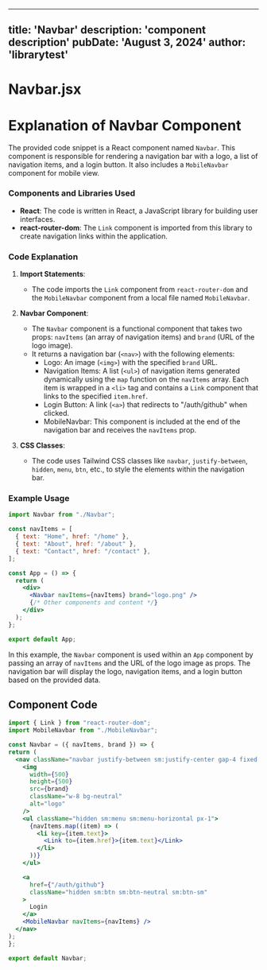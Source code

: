 ---
  title: 'Navbar'
  description: 'component description'
  pubDate: 'August 3, 2024'
  author: 'librarytest'
  ---
  
  
  
  # Navbar.jsx
  # Explanation of Navbar Component

The provided code snippet is a React component named `Navbar`. This component is responsible for rendering a navigation bar with a logo, a list of navigation items, and a login button. It also includes a `MobileNavbar` component for mobile view.

### Components and Libraries Used
- **React**: The code is written in React, a JavaScript library for building user interfaces.
- **react-router-dom**: The `Link` component is imported from this library to create navigation links within the application.

### Code Explanation
1. **Import Statements**:
   - The code imports the `Link` component from `react-router-dom` and the `MobileNavbar` component from a local file named `MobileNavbar`.

2. **Navbar Component**:
   - The `Navbar` component is a functional component that takes two props: `navItems` (an array of navigation items) and `brand` (URL of the logo image).
   - It returns a navigation bar (`<nav>`) with the following elements:
     - Logo: An image (`<img>`) with the specified `brand` URL.
     - Navigation Items: A list (`<ul>`) of navigation items generated dynamically using the `map` function on the `navItems` array. Each item is wrapped in a `<li>` tag and contains a `Link` component that links to the specified `item.href`.
     - Login Button: A link (`<a>`) that redirects to "/auth/github" when clicked.
     - MobileNavbar: This component is included at the end of the navigation bar and receives the `navItems` prop.

3. **CSS Classes**:
   - The code uses Tailwind CSS classes like `navbar`, `justify-between`, `hidden`, `menu`, `btn`, etc., to style the elements within the navigation bar.

### Example Usage
```jsx
import Navbar from "./Navbar";

const navItems = [
  { text: "Home", href: "/home" },
  { text: "About", href: "/about" },
  { text: "Contact", href: "/contact" },
];

const App = () => {
  return (
    <div>
      <Navbar navItems={navItems} brand="logo.png" />
      {/* Other components and content */}
    </div>
  );
};

export default App;
```

In this example, the `Navbar` component is used within an `App` component by passing an array of `navItems` and the URL of the logo image as props. The navigation bar will display the logo, navigation items, and a login button based on the provided data.
  
  ## Component Code
  ```jsx
  import { Link } from "react-router-dom";
import MobileNavbar from "./MobileNavbar";

const Navbar = ({ navItems, brand }) => {
  return (
    <nav className="navbar justify-between sm:justify-center gap-4 fixed bg-base-100 z-40 border-b-2 border-black">
      <img
        width={500}
        height={500}
        src={brand}
        className="w-8 bg-neutral"
        alt="logo"
      />
      <ul className="hidden sm:menu sm:menu-horizontal px-1">
        {navItems.map((item) => (
          <li key={item.text}>
            <Link to={item.href}>{item.text}</Link>
          </li>
        ))}
      </ul>

      <a
        href={"/auth/github"}
        className="hidden sm:btn sm:btn-neutral sm:btn-sm"
      >
        Login
      </a>
      <MobileNavbar navItems={navItems} />
    </nav>
  );
};

export default Navbar;
  ```
  